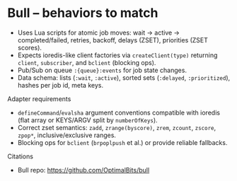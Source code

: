 # Bull – behaviors to match

- Uses Lua scripts for atomic job moves: wait → active → completed/failed, retries, backoff, delays (ZSET), priorities (ZSET scores).
- Expects ioredis-like client factories via `createClient(type)` returning `client`, `subscriber`, and `bclient` (blocking ops).
- Pub/Sub on queue `:{queue}:events` for job state changes.
- Data schema: lists (`:wait`, `:active`), sorted sets (`:delayed`, `:prioritized`), hashes per job id, meta keys.

Adapter requirements
- `defineCommand`/`evalsha` argument conventions compatible with ioredis (flat array or KEYS/ARGV split by `numberOfKeys`).
- Correct zset semantics: `zadd`, `zrange(byscore)`, `zrem`, `zcount`, `zscore`, `zpop*`, inclusive/exclusive ranges.
- Blocking ops for `bclient` (`brpoplpush` et al.) or provide reliable fallbacks.

Citations
- Bull repo: https://github.com/OptimalBits/bull
